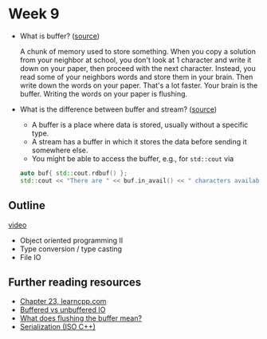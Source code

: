 # Week 9

- What is buffer?
([source](https://www.learncpp.com/cpp-tutorial/input-and-output-io-streams/#comment-477661))

  A chunk of memory used to store something.
  When you copy a solution from your neighbor at school, you don't look at 1
  character and write it down on your paper, then proceed with the next
  character. Instead, you read some of your neighbors words and store them in
  your brain. Then write down the words on your paper. That's a lot faster. Your
  brain is the buffer. Writing the words on your paper is flushing.

- What is the difference between buffer and stream?
([source](https://www.learncpp.com/cpp-tutorial/input-and-output-io-streams/#comment-416628))

  - A buffer is a place where data is stored, usually without a specific type.
  - A stream has a buffer in which it stores the data before sending it somewhere
  else.
  - You might be able to access the buffer, e.g., for `std::cout` via
  ```cpp
  auto buf{ std::cout.rdbuf() };
  std::cout << "There are " << buf.in_avail() << " characters available\n";
  ```

## Outline

[video](https://youtu.be/c3HWPPnVSYI)

- Object oriented programming II
- Type conversion / type casting
- File IO

## Further reading resources

- [Chapter 23, learncpp.com](https://www.learncpp.com/cpp-tutorial/input-and-output-io-streams/)
- [Buffered vs unbuffered IO](https://stackoverflow.com/a/1450563/13041067)
- [What does flushing the buffer mean?](https://stackoverflow.com/q/15042849/13041067)
- [Serialization (ISO C++)](https://isocpp.org/wiki/faq/serialization)


